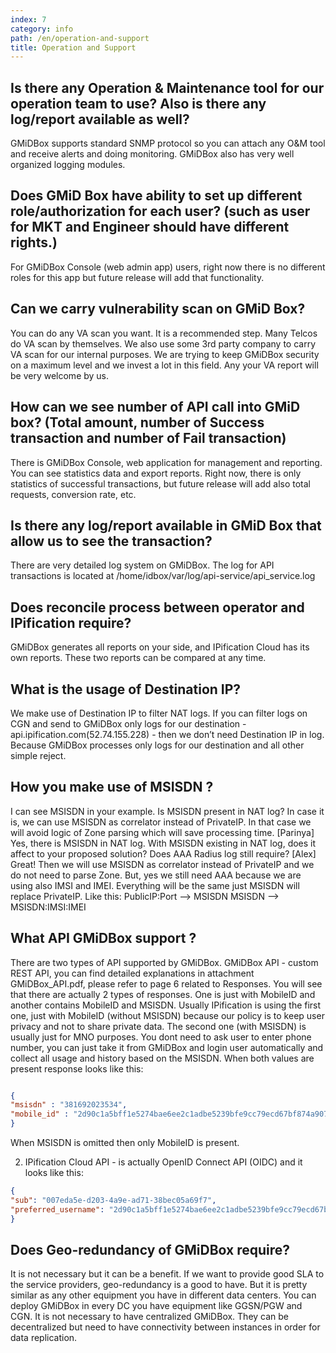 ```yaml
---
index: 7
category: info
path: /en/operation-and-support
title: Operation and Support
---
```



##  Is there any Operation & Maintenance tool for our operation team to use? Also is there any log/report available as well?

GMiDBox supports standard SNMP protocol so you can attach any O&M tool and receive alerts and doing monitoring. 
GMiDBox also has very well organized logging modules.

##  Does GMiD Box have ability to set up different role/authorization for each user? (such as user for MKT and Engineer should have different rights.) 


For GMiDBox Console (web admin app) users, right now there is no different roles for this app but future release will add that functionality.

##  Can we carry vulnerability scan on GMiD Box?

You can do any VA scan you want. It is a recommended step. Many Telcos do VA scan by themselves. We also use some 3rd party company to carry VA scan for our internal purposes. We are trying to keep GMiDBox security on a maximum level and we invest a lot in this field. Any your VA report will be very welcome by us.
 
##  How can we see number of API call into GMiD box? (Total amount, number of Success transaction and number of Fail transaction)

There is GMiDBox Console, web application for management and reporting. You can see statistics data and export reports. Right now, there is only statistics of successful transactions, but future release will add also total requests, conversion rate, etc.

##  Is there any log/report available in GMiD Box that allow us to see the transaction?

There are very detailed log system on GMiDBox. The log for API transactions is located at /home/idbox/var/log/api-service/api_service.log

##  Does reconcile process between operator and IPification require?

GMiDBox generates all reports on your side, and IPification Cloud has its own reports. These two reports can be compared at any time.

##  What is the usage of Destination IP?

We make use of Destination IP to filter NAT logs. If you can filter logs on CGN and send to GMiDBox only logs for our destination - api.ipification.com(52.74.155.228) - then we don’t need Destination IP in log. Because GMiDBox processes only logs for our destination and all other simple reject. 

##  How you make use of MSISDN ? 

I can see MSISDN in your example. Is MSISDN present in NAT log? In case it is, we can use MSISDN as correlator instead of PrivateIP. In that case we will avoid logic of Zone parsing which will save processing time.
[Parinya] Yes, there is MSISDN in NAT log. With MSISDN existing in NAT log, does it affect to your proposed solution? Does AAA Radius log still require?
[Alex] Great! Then we will use MSISDN as correlator instead of PrivateIP and we do not need to parse Zone. But, yes we still need AAA because we are using also IMSI and IMEI. Everything will be the same just MSISDN will replace PrivateIP. Like this:
PublicIP:Port --> MSISDN
MSISDN --> MSISDN:IMSI:IMEI

##  What API GMiDBox support ? 

There are two types of API supported by GMiDBox. 
GMiDBox API - custom REST API, you can find detailed explanations in attachment GMiDBox_API.pdf, please refer to page 6 related to Responses. You will see that there are actually 2 types of responses. One is just with MobileID and another contains MobileID and MSISDN. Usually IPification is using the first one, just with MobileID (without MSISDN) because our policy is to keep user privacy and not to share private data. The second one (with MSISDN) is usually just for MNO purposes. You dont need to ask user to enter phone number, you can just take it from GMiDBox and login user automatically and collect all usage and history based on the MSISDN. When both values are present response looks like this:
```json

{
"msisdn" : "381692023534",
"mobile_id" : "2d90c1a5bff1e5274bae6ee2c1adbe5239bfe9cc79ecd67bf874a90784d790b4b8307f21168136913f729b9d66fd311d8df10f9f03c69ff1ff94d0a47b40b2ff"
}
```

When MSISDN is omitted then only MobileID is present.


2. IPification Cloud API - is actually OpenID Connect API (OIDC) and it looks like this:
```json
{
"sub": "007eda5e-d203-4a9e-ad71-38bec05a69f7",
"preferred_username": "2d90c1a5bff1e5274bae6ee2c1adbe5239bfe9cc79ecd67bf874a90784d790b4b8307f21168136913f729b9d66fd311d8df10f9f03c69ff1ff94d0a47b40b2ff"
}
```
##  Does Geo-redundancy of GMiDBox require?

It is not necessary but it can be a benefit. If we want to provide good SLA to the service providers, geo-redundancy is a good to have. But it is pretty similar as any other equipment you have in different data centers. You can deploy GMiDBox in every DC you have equipment like GGSN/PGW and CGN. It is not necessary to have centralized GMiDBox. They can be decentralized but need to have connectivity between instances in order for data replication. 